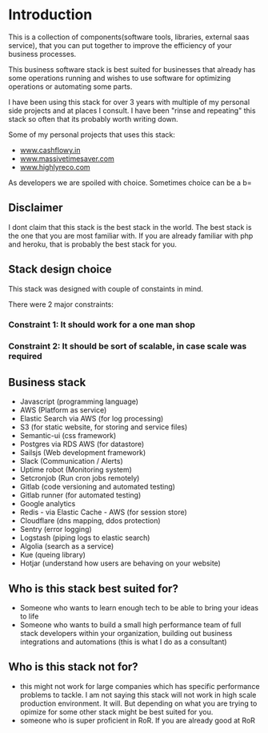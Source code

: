 # Introduction

This is a collection of components\(software tools, libraries, external saas service\), that you can put together to improve the efficiency of your business processes.

This business software stack is best suited for businesses that already has some operations running and wishes to use software for optimizing operations or automating some parts.

I have been using this stack for over 3 years with multiple of my personal side projects and at places I consult. I have been "rinse and repeating" this stack so often that its probably worth writing down.

Some of my personal projects that uses this stack:

* www.cashflowy.in
* www.massivetimesaver.com
* www.highlyreco.com

As developers we are spoiled with choice. Sometimes choice can be a b=

## Disclaimer

I dont claim that this stack is the best stack in the world. The best stack is the one that you are most familiar with. If you are already familiar with php and heroku, that is probably the best stack for you.

## Stack design choice

This stack was designed with couple of constaints in mind.

There were 2 major constraints:

### Constraint 1: It should work for a one man shop

### Constraint 2: It should be sort of scalable, in case scale was required

## Business stack

* Javascript \(programming language\)
* AWS \(Platform as service\)
* Elastic Search via AWS \(for log processing\)
* S3 \(for static website, for storing and service files\)
* Semantic-ui \(css framework\)
* Postgres via RDS AWS \(for datastore\)
* Sailsjs \(Web development framework\)
* Slack \(Communication / Alerts\)
* Uptime robot \(Monitoring system\)
* Setcronjob \(Run cron jobs remotely\)
* Gitlab \(code versioning and automated testing\)
* Gitlab runner \(for automated testing\)
* Google analytics 
* Redis -  via Elastic Cache - AWS \(for session store\)
* Cloudflare \(dns mapping, ddos protection\)
* Sentry \(error logging\)
* Logstash \(piping logs to elastic search\)
* Algolia \(search as a service\)
* Kue \(queing library\)
* Hotjar \(understand how users are behaving on your website\)

## Who is this stack best suited for?

* Someone who wants to learn enough tech to be able to bring your ideas to life
* Someone who wants to build a small high performance team of full stack developers within your organization, building out business integrations and automations \(this is what I do as a consultant\)

## Who is this stack not for?

* this might not work for large companies which has specific performance problems to tackle. I am not saying this stack will not work in high scale production environment. It will. But depending on what you are trying to opimize for some other stack might be best suited for you. 
* someone who is super proficient in RoR. If you are already good at RoR


